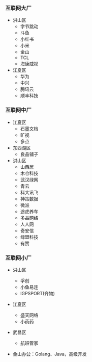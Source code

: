 ### 互联网大厂

- 洪山区
  - 字节跳动
  - 斗鱼
  - 小红书
  - 小米
  - 金山
  - TCL
  - 海康威视
- 江夏区
  - 华为
  - 中兴
  - 腾讯云
  - 顺丰科技

### 互联网中厂

- 江夏区
  - 石墨文档
  - 旷视
  - 多点
- 东西湖区
  - 良品铺子
- 洪山区
  - 山西居
  - 木仓科技
  - 武汉绿网
  - 青云
  - 科大讯飞
  - 神策数据
  - 微派
  - 途虎养车
  - 多益网络
  - 人人网
  - 奇安信
  - 绿盟科技
  - 有赞

### 互联网小厂

- 洪山区
  - 孚创
  - 小鱼易连
  - IGPSPORT(齐物)
- 江夏区
  - 盛天网络
  - 小药药
- 武昌区
  - 航班管家

- 金山办公：Golang、Java，高级开发

